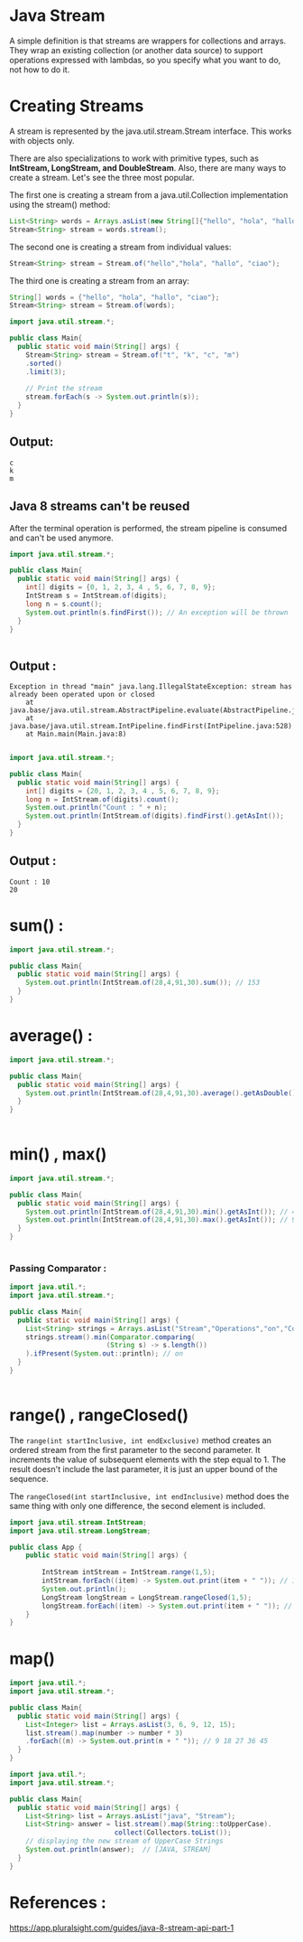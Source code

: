 # Java Stream

A simple definition is that streams are wrappers for collections and arrays. They wrap an existing collection (or another data source) to support operations expressed with lambdas, so you specify what you want to do, not how to do it.

# Creating Streams
A stream is represented by the java.util.stream.Stream<T> interface. This works with objects only.

There are also specializations to work with primitive types, such as **IntStream, LongStream, and DoubleStream**. Also, there are many ways to create a stream. Let's see the three most popular.

The first one is creating a stream from a java.util.Collection implementation using the stream() method:
```java
List<String> words = Arrays.asList(new String[]{"hello", "hola", "hallo", "ciao"});
Stream<String> stream = words.stream();
```
  
The second one is creating a stream from individual values:
```java
Stream<String> stream = Stream.of("hello","hola", "hallo", "ciao");
```
  
The third one is creating a stream from an array:
```java
String[] words = {"hello", "hola", "hallo", "ciao"};
Stream<String> stream = Stream.of(words);
```

  
```java
import java.util.stream.*;

public class Main{
  public static void main(String[] args) {
    Stream<String> stream = Stream.of("t", "k", "c", "m")
    .sorted()
    .limit(3);
    
    // Print the stream
    stream.forEach(s -> System.out.println(s));
  }
}
```
  
## Output:
```
c
k
m
```  
  
## Java 8 streams can't be reused  
After the terminal operation is performed, the stream pipeline is consumed and can't be used anymore.
  
```java
import java.util.stream.*;

public class Main{
  public static void main(String[] args) {
    int[] digits = {0, 1, 2, 3, 4 , 5, 6, 7, 8, 9};
    IntStream s = IntStream.of(digits);
    long n = s.count();
    System.out.println(s.findFirst()); // An exception will be thrown
  }
}
  
```  
## Output :
```
Exception in thread "main" java.lang.IllegalStateException: stream has already been operated upon or closed
    at java.base/java.util.stream.AbstractPipeline.evaluate(AbstractPipeline.java:229)
    at java.base/java.util.stream.IntPipeline.findFirst(IntPipeline.java:528)
    at Main.main(Main.java:8)  
  
```

```java
import java.util.stream.*;

public class Main{
  public static void main(String[] args) {
    int[] digits = {20, 1, 2, 3, 4 , 5, 6, 7, 8, 9};
    long n = IntStream.of(digits).count();
    System.out.println("Count : " + n);
    System.out.println(IntStream.of(digits).findFirst().getAsInt());
  }
} 
```  

## Output :
```
Count : 10
20  
```
# sum() :  
  
```java
import java.util.stream.*;

public class Main{
  public static void main(String[] args) {
    System.out.println(IntStream.of(28,4,91,30).sum()); // 153
  }
}  
```  
# average() :  
  
```java
import java.util.stream.*;

public class Main{
  public static void main(String[] args) {
    System.out.println(IntStream.of(28,4,91,30).average().getAsDouble()); // 38.25
  }
}
  
```
# min() , max()
```java
import java.util.stream.*;

public class Main{
  public static void main(String[] args) {
    System.out.println(IntStream.of(28,4,91,30).min().getAsInt()); // 4
    System.out.println(IntStream.of(28,4,91,30).max().getAsInt()); // 91
  }
}
  
```  

### Passing Comparator :  
```java
import java.util.*;
import java.util.stream.*;

public class Main{
  public static void main(String[] args) {
    List<String> strings = Arrays.asList("Stream","Operations","on","Collections");
    strings.stream().min(Comparator.comparing(
                        (String s) -> s.length())
    ).ifPresent(System.out::println); // on
  }
}
  
``` 
  
# range() , rangeClosed()
	
The ```range(int startInclusive, int endExclusive)``` method creates an ordered stream from the first parameter to the second parameter. It increments the value of subsequent elements with the step equal to 1. The result doesn't include the last parameter, it is just an upper bound of the sequence.

The ```rangeClosed(int startInclusive, int endInclusive)``` method does the same thing with only one difference, the second element is included.	
	
```java
import java.util.stream.IntStream;
import java.util.stream.LongStream;

public class App {
	public static void main(String[] args) {
		
		IntStream intStream = IntStream.range(1,5);
		intStream.forEach((item) -> System.out.print(item + " ")); // 1 2 3 4 
		System.out.println();
		LongStream longStream = LongStream.rangeClosed(1,5);
		longStream.forEach((item) -> System.out.print(item + " ")); // 1 2 3 4 5 
	}
}  
```
	
# map()
```java
import java.util.*;
import java.util.stream.*;

public class Main{
  public static void main(String[] args) {
    List<Integer> list = Arrays.asList(3, 6, 9, 12, 15);
    list.stream().map(number -> number * 3)
    .forEach((n) -> System.out.print(n + " ")); // 9 18 27 36 45 
  }
}	
```	
	
```java
import java.util.*;
import java.util.stream.*;

public class Main{
  public static void main(String[] args) {
    List<String> list = Arrays.asList("java", "Stream");
    List<String> answer = list.stream().map(String::toUpperCase).
                          collect(Collectors.toList());
    // displaying the new stream of UpperCase Strings
    System.out.println(answer);  // [JAVA, STREAM]
  }
}	  
```  
# References :
https://app.pluralsight.com/guides/java-8-stream-api-part-1  
